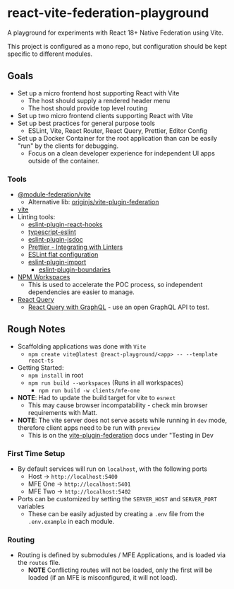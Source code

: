 # react-vite-federation-playground

A playground for experiments with React 18+ Native Federation using Vite.

This project is configured as a mono repo, but configuration should be kept specific to different modules.

## Goals

- Set up a micro frontend host supporting React with Vite
  - The host should supply a rendered header menu
  - The host should provide top level routing
- Set up two micro frontend clients supporting React with Vite
- Set up best practices for general purpose tools
  - ESLint, Vite, React Router, React Query, Prettier, Editor Config
- Set up a Docker Container for the root application than can be easily "run" by the clients for debugging.
  - Focus on a clean developer experience for independent UI apps outside of the container.

### Tools

- [@module-federation/vite](https://www.npmjs.com/package/@module-federation/vite)
  - Alternative lib: [originjs/vite-plugin-federation](https://github.com/originjs/vite-plugin-federation)
- [vite](https://vitejs.dev/guide/)
- Linting tools:
  - [eslint-plugin-react-hooks](https://www.npmjs.com/package/eslint-plugin-react-hooks)
  - [typescript-eslint](https://typescript-eslint.io/linting/configs/)
  - [eslint-plugin-jsdoc](https://www.npmjs.com/package/eslint-plugin-jsdoc)
  - [Prettier - Integrating with Linters](https://prettier.io/docs/en/integrating-with-linters.html)
  - [ESLint flat configuration](https://eslint.org/blog/2022/08/new-config-system-part-2/)
  - [eslint-plugin-import](https://www.npmjs.com/package/eslint-plugin-import)
    - [eslint-plugin-boundaries](https://www.npmjs.com/package/eslint-plugin-boundaries)
- [NPM Workspaces](https://docs.npmjs.com/cli/v7/using-npm/workspaces)
  - This is used to accelerate the POC process, so independent dependencies are easier to manage.
- [React Query](https://tanstack.com/query/latest)
  - [React Query with GraphQL](https://tanstack.com/query/latest/docs/react/graphql) - use an open GraphQL API to test.

## Rough Notes

- Scaffolding applications was done with `Vite`
  - `npm create vite@latest @react-playground/<app> -- --template react-ts`
- Getting Started:
  - `npm install` in root
  - `npm run build --workspaces` (Runs in all workspaces)
    - `npm run build -w clients/mfe-one`
- **NOTE**: Had to update the build target for vite to `esnext`
  - This may cause browser incompatability - check min browser requirements with Matt.
- **NOTE**: The vite server does not serve assets while running in `dev` mode, therefore client apps need to be run with `preview`
  - This is on the [vite-plugin-federation](https://github.com/originjs/vite-plugin-federation#testing-in-dev-mode) docs under "Testing in Dev

### First Time Setup

- By default services will run on `localhost`, with the following ports
  - Host -> `http://localhost:5400`
  - MFE One -> `http://localhost:5401`
  - MFE Two -> `http://localhost:5402`
- Ports can be customized by setting the `SERVER_HOST` and `SERVER_PORT` variables
  - These can be easily adjusted by creating a `.env` file from the `.env.example` in each module.

### Routing

- Routing is defined by submodules / MFE Applications, and is loaded via the `routes` file.
  - **NOTE** Conflicting routes will not be loaded, only the first will be loaded (if an MFE is misconfigured, it will not load).
